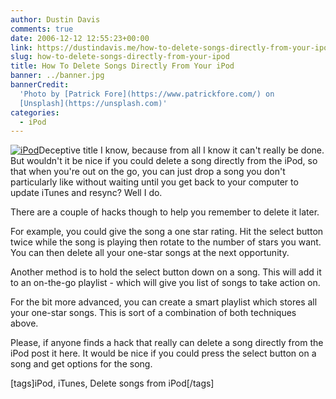 ```yaml
---
author: Dustin Davis
comments: true
date: 2006-12-12 12:55:23+00:00
link: https://dustindavis.me/how-to-delete-songs-directly-from-your-ipod/
slug: how-to-delete-songs-directly-from-your-ipod
title: How To Delete Songs Directly From Your iPod
banner: ../banner.jpg
bannerCredit:
  'Photo by [Patrick Fore](https://www.patrickfore.com/) on
  [Unsplash](https://unsplash.com)'
categories:
  - iPod
---
```


[![iPod](https://dustindavis.me/wp-content/images/_ipod-hand.jpg)](https://dustindavis.me/wp-content/images/ipod-hand.jpg)Deceptive
title I know, because from all I know it can't really be done. But wouldn't it
be nice if you could delete a song directly from the iPod, so that when you're
out on the go, you can just drop a song you don't particularly like without
waiting until you get back to your computer to update iTunes and resync? Well I
do.

There are a couple of hacks though to help you remember to delete it later.

For example, you could give the song a one star rating. Hit the select button
twice while the song is playing then rotate to the number of stars you want. You
can then delete all your one-star songs at the next opportunity.

Another method is to hold the select button down on a song. This will add it to
an on-the-go playlist - which will give you list of songs to take action on.

For the bit more advanced, you can create a smart playlist which stores all your
one-star songs. This is sort of a combination of both techniques above.

Please, if anyone finds a hack that really can delete a song directly from the
iPod post it here. It would be nice if you could press the select button on a
song and get options for the song.

[tags]iPod, iTunes, Delete songs from iPod[/tags]
